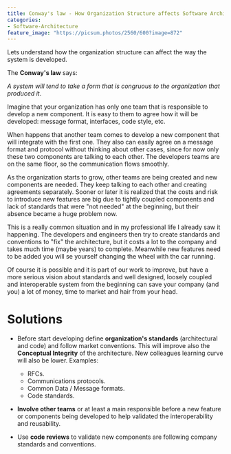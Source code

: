 ```yaml
---
title: Conway's law - How Organization Structure affects Software Architecture
categories:
- Software-Architecture
feature_image: "https://picsum.photos/2560/600?image=872"
---
```


Lets understand how the organization structure can affect the way the system is developed.

<!-- more -->

The **Conway's law** says:

_A system will tend to take a form that is congruous to the organization that produced it_.

Imagine that your organization has only one team that is responsible to develop a new component. It is easy to them to agree how it will be developed: message format, interfaces, code style, etc.

When happens that another team comes to develop a new component that will integrate with the first one. They also can easily agree on a message format and protocol without thinking about other cases, since for now only these two components are talking to each other. The developers teams are on the same floor, so the communication flows smoothly.

As the organization starts to grow, other teams are being created and new components are needed. They keep talking to each other and creating agreements separately. Sooner or later it is realized that the costs and risk to introduce new features are big due to tightly coupled components and lack of standards that were "not needed" at the beginning, but their absence became a huge problem now.

This is a really common situation and in my professional life I already saw it happening. The developers and engineers then try to create standards and conventions to "fix" the architecture, but it costs a lot to the company and takes much time (maybe years) to complete. Meanwhile new features need to be added you will se yourself changing the wheel with the car running. 

Of course it is possible and it is part of our work to improve, but have a more serious vision about standards and well designed, loosely coupled and interoperable system from the beginning can save your company (and you) a lot of money, time to market and hair from your head.

# Solutions

- Before start developing define **organization's standards** (architectural and code) and follow market conventions. This will improve also the **Conceptual Integrity** of the architecture. New colleagues learning curve will also be lower. Examples: 
  - RFCs.
  - Communications protocols.
  - Common Data / Message formats.
  - Code standards.

- **Involve other teams** or at least a main responsible before a new feature or components being developed to help validated the interoperability and reusability.

- Use **code reviews** to validate new components are following company standards and conventions.